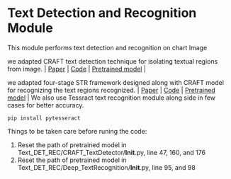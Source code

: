 # Text Detection and Recognition Module

This module performs text detection and recognition on chart Image

we adapted CRAFT text detection technique for isolating textual regions from image.
| [Paper](https://arxiv.org/abs/1904.01941) | [Code](https://github.com/clovaai/deep-text-recognition-benchmark#download-lmdb-dataset-for-traininig-and-evaluation-from-here) | [Pretrained model](https://drive.google.com/file/d/1Jk4eGD7crsqCCg9C9VjCLkMN3ze8kutZ/view) |



we adapted four-stage STR framework designed along with CRAFT model for recognizing the text regions recognized.
| [Paper](https://arxiv.org/abs/1904.01906) | [Code](https://github.com/clovaai/deep-text-recognition-benchmark) | [Pretrained model](https://drive.google.com/drive/folders/15WPsuPJDCzhp2SvYZLRj8mAlT3zmoAMW) | 
 We also use Tessract text recognition module along side in few cases for better accuracy.

```
pip install pytesseract
```
Things to be taken care before runing the code:
1. Reset the path of pretrained model in Text_DET_REC/CRAFT_TextDetector/__Init__.py, line 47, 160, and 176
2. Reset the path of pretrained model in Text_DET_REC/Deep_TextRecognition/__Init__.py, line 95, and 98


